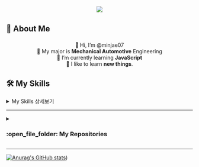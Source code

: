 ### 
<p align="center">
    <img width="200" src="https://user-images.githubusercontent.com/124115372/215988178-88efdd86-51e0-4f19-90ec-3612181cc9c9.png">
</p>

## 🌱 About Me
<h3></h3>
<div align="center">


 👋 Hi, I’m @minjae07  
 :wrench: My major is **Mechanical Automotive** Engineering  
 :balloon: I’m currently learning **JavaScript**    
  📖 I like to learn **new things**.
</div>



## 🛠️ My Skills
<details>
<summary>My Skills 상세보기</summary>
<div markdown="1">
    
### <picture> <img src = "https://github.com/7oSkaaa/7oSkaaa/blob/main/Images/Programming_Languages.gif?raw=true" width = 50px>  </picture> Programming languages

<p align="center"> 
  &emsp;
  <a href="https://www.w3schools.com/cpp/" target="_blank"> 
    <img alt="C++" src="https://img.shields.io/badge/C++%20-%2300599C.svg?style=plastic&logo=c%2B%2B&logoColor=white">
  </a> 
     &emsp;
  <a href="https://www.w3schools.com/c/index.php" target="_blank"> 
    <img alt="C" src="https://img.shields.io/badge/-C-05122A?style=flat&logo=C&logoColor=A8B9CC">
  </a> 
  &emsp;
  <a href="https://developer.mozilla.org/en-US/docs/Web/JavaScript" target="_blank"> 
     <img alt="JavaScript" src="https://img.shields.io/badge/JavaScript%20-%23F7DF1E.svg?style=plastic&logo=javascript&logoColor=black">
   </a>
  &emsp;
  <a href="https://www.java.com" target="_blank"> 
    <img alt="Java" src="https://img.shields.io/badge/Java-%23007396.svg?style=plastic&logo=java&logoColor=white">
  </a>
  &emsp;
   <a href="https://www.python.org" target="_blank">
    <img alt="Python" src="https://img.shields.io/badge/Python%20-%2314354C.svg?style=plastic&logo=python&logoColor=white">
  </a>
</p>

### <picture> <img src = "https://github.com/7oSkaaa/7oSkaaa/blob/main/Images/Front_End.gif?raw=true" width = 50px>  </picture> Frontend Development
<p align="center"> 
  &emsp; 
  <a href="https://www.w3.org/html/" target="_blank"> 
   <img alt="HTML" src="https://img.shields.io/badge/HTML5%20-%23E34F26.svg?style=plastic&logo=html5&logoColor=white">
  </a>   
  &emsp;
  <a href="https://www.w3schools.com/css/" target="_blank">
    <img alt="CSS" src="https://img.shields.io/badge/CSS%20-%231572B6.svg?style=plastic&logo=css3&logoColor=white">
  </a> 
  &emsp;
  <a href="https://developer.mozilla.org/en-US/docs/Web/JavaScript" target="_blank"> 
     <img alt="JavaScript" src="https://img.shields.io/badge/JavaScript%20-%23F7DF1E.svg?style=plastic&logo=javascript&logoColor=black">
   </a>
  &emsp;
    <a href="https://www.python.org" target="_blank">
    <img alt="Python" src="https://img.shields.io/badge/react-%2361DAFB.svg?style=plastic&logo=React&logoColor=black">
  </a>
  &emsp;
    <a href="https://www.w3schools.com/css/" target="_blank">
    <img alt="Bootstrap" src="https://img.shields.io/badge/-Bootstrap-05122A?style=flat&logo=bootstrap&logoColor=563D7C">
  </a>
    
</p>

 ### <picture> <img src = "https://github.com/7oSkaaa/7oSkaaa/blob/main/Images/Software_Tools.gif?raw=true" width = 50px>  </picture> Software & Tools
 
<p align="center">
  &emsp;
    <a href="#"><img alt="Git" src="https://img.shields.io/badge/Git%20-%23F05033.svg?style=plastic&logo=git&logoColor=white"></a>
  &emsp;
    <a href="#"><img alt="GitHub" src="https://img.shields.io/badge/github-%23181717.svg?style=plastic&logo=github&logoColor=white"></a>
  &emsp;
    <a href="#"><img alt="Mark Down" src="https://img.shields.io/badge/Markdown-000000?style=plastic&logo=markdown&logoColor=white"></a>
  &emsp;
    <a href="#"><img alt="JSON" img src="https://img.shields.io/badge/json-%23000000.svg?style=plastic&logo=json&logoColor=white"></a>
  &emsp;
    <a href="#"><img src="https://img.shields.io/badge/mysql-%234479A1.svg?&style=plastic&logo=mysql&logoColor=white"/></a>
</p>

 ### <picture> <img src = "https://github.com/7oSkaaa/7oSkaaa/blob/main/Images/IDEs.gif?raw=true" width = 50px>  </picture> IDEs
 
<p align="center">
  &emsp;
    <a href="#"><img alt="Visual Studio Code" src="https://img.shields.io/badge/Visual%20Studio%20Code-0078d7.svg?style=plastic&logo=visual-studio-code&logoColor=white"></a>
  &emsp;
    <a href="#"><img alt="Eclipse" src="https://img.shields.io/badge/eclipse%20ide-%232C2255.svg?&style=plastic&logo=eclipse%20ide&logoColor=white" /></a>
  &emsp; 
    <a href="#"><img alt = "Spring" src="https://img.shields.io/badge/Spring-6DB33F?style=flat-square&logo=Spring&logoColor=white" /></a>	
</p>

 ### <picture> <img src = "https://gist.github.com/ManulMax/2d20af60d709805c55fd784ca7cba4b9/raw/bcfeac7604f674ace63623106eb8bb8471d844a6/github.gif" width = 50px>  </picture> Database
 
<p align="center">
  &emsp;
    <a href="#"><img alt = "Oracle" src="https://img.shields.io/badge/ORACLE-F80000?style=flat-square&logo=oracle&logoColor=white" /></a>	
  &emsp;
     <a href="#"><img alt = "MariaDB" src="https://img.shields.io/badge/MariaDB-003545?style=flat-square&logo=mariaDB&logoColor=white" /></a>	
  &emsp;
     <a href="#"><img alt = "MySQL" src="https://img.shields.io/badge/MySQL-4479A1?style=flat-square&logo=MySQL&logoColor=white" /></a>
  &emsp;
     <a href="#"><img alt = "MongoDB" src="https://img.shields.io/badge/MongoDB-47A248?style=flat-square&logo=MongoDB&logoColor=white"" /></a>	
</p>

 ### <picture> <img src = "https://github.com/7oSkaaa/7oSkaaa/blob/main/Images/OS.gif?raw=true" width = 50px>  </picture> Operating Systems
 
<p align="center">
    <a href="#"><img src="https://img.shields.io/badge/Ubuntu-E95420?style=plastic&logo=ubuntu&logoColor=white"></a>
  &emsp;
    <a href="#"><img src="https://img.shields.io/badge/Windows-0078D6?style=plastic&logo=windows&logoColor=white"></a>
  &emsp;

</p>

<br> 
</div>
</details>
         
---



<details><summary><h3> :open_file_folder: My Repositories </h3></summary>

<div>
  <p align="center">
	<a href="https://github.com/minjae07/SpringBoard">
      		<img src="https://github.com/minjae07/minjae07/blob/main/Spring%20board.PNG?raw=true" alt="GitHub Stats" />
    	</a>
</details>

---
[![Anurag's GitHub stats](https://github-readme-stats.vercel.app/api?username=minjae07)](https://github.com/minjae07/show_icons=true))
